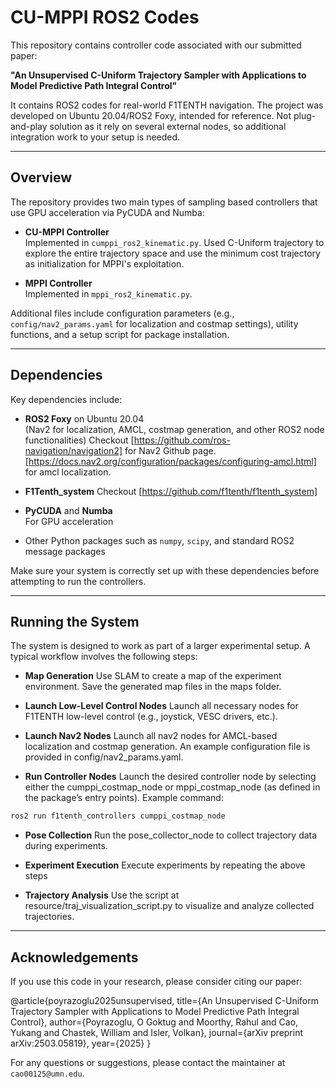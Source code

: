 # CU-MPPI ROS2 Codes
This repository contains controller code associated with our submitted paper:

**"An Unsupervised C-Uniform Trajectory Sampler with Applications to Model Predictive Path Integral Control"**

It contains ROS2 codes for real-world F1TENTH navigation. The project was developed on Ubuntu 20.04/ROS2 Foxy, intended for reference. Not plug-and-play solution as it rely on several external nodes, so additional integration work to your setup is needed.

---

## Overview

The repository provides two main types of sampling based controllers that use GPU acceleration via PyCUDA and Numba:

- **CU-MPPI Controller**  
  Implemented in `cumppi_ros2_kinematic.py`. Used C-Uniform trajectory to explore the entire trajectory space and use the minimum cost trajectory as initialization for MPPI's exploitation.

- **MPPI Controller**  
  Implemented in `mppi_ros2_kinematic.py`. 

Additional files include configuration parameters (e.g., `config/nav2_params.yaml` for localization and costmap settings), utility functions, and a setup script for package installation.


---

## Dependencies

Key dependencies include:

- **ROS2 Foxy** on Ubuntu 20.04  
  (Nav2 for localization, AMCL, costmap generation, and other ROS2 node functionalities)
  Checkout [https://github.com/ros-navigation/navigation2] for Nav2 Github page.
  [https://docs.nav2.org/configuration/packages/configuring-amcl.html] for amcl localization.


- **F1Tenth_system**
  Checkout [https://github.com/f1tenth/f1tenth_system]

- **PyCUDA** and **Numba**  
  For GPU acceleration

- Other Python packages such as `numpy`, `scipy`, and standard ROS2 message packages

Make sure your system is correctly set up with these dependencies before attempting to run the controllers.

---

## Running the System

The system is designed to work as part of a larger experimental setup. A typical workflow involves the following steps:

- **Map Generation**
Use SLAM to create a map of the experiment environment. Save the generated map files in the maps folder.

- **Launch Low-Level Control Nodes**
Launch all necessary nodes for F1TENTH low-level control (e.g., joystick, VESC drivers, etc.). 

- **Launch Nav2 Nodes**
Launch all nav2 nodes for AMCL-based localization and costmap generation. An example configuration file is provided in config/nav2_params.yaml.

- **Run Controller Nodes**
Launch the desired controller node by selecting either the cumppi_costmap_node or mppi_costmap_node (as defined in the package’s entry points).
Example command:
```bash
ros2 run f1tenth_controllers cumppi_costmap_node
```

- **Pose Collection**
Run the pose_collector_node to collect trajectory data during experiments.

- **Experiment Execution**
Execute experiments by repeating the above steps

- **Trajectory Analysis**
Use the script at resource/traj_visualization_script.py to visualize and analyze collected trajectories.


---

## Acknowledgements

If you use this code in your research, please consider citing our paper:

@article{poyrazoglu2025unsupervised,
  title={An Unsupervised C-Uniform Trajectory Sampler with Applications to Model Predictive Path Integral Control},
  author={Poyrazoglu, O Goktug and Moorthy, Rahul and Cao, Yukang and Chastek, William and Isler, Volkan},
  journal={arXiv preprint arXiv:2503.05819},
  year={2025}
}

For any questions or suggestions, please contact the maintainer at `cao00125@umn.edu`.
